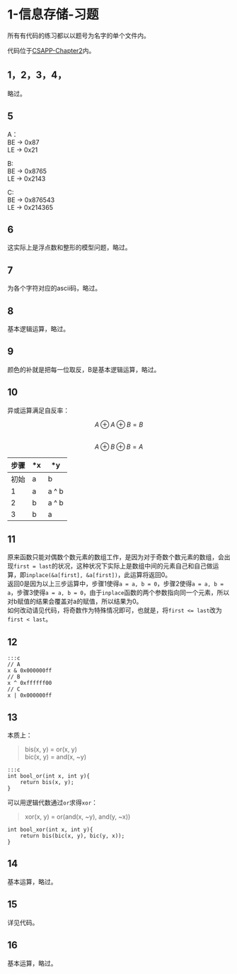 # 1-信息存储-习题

所有有代码的练习都以以题号为名字的单个文件内。  

代码位于[CSAPP-Chapter2](https://github.com/dtysky/CSAPP/tree/master/CSAPP/Chapter2)内。

## 1，2，3，4，

略过。

## 5

A：  
BE -> 0x87  
LE -> 0x21  

B:  
BE -> 0x8765  
LE -> 0x2143  

C:  
BE -> 0x876543  
LE -> 0x214365  

## 6

这实际上是浮点数和整形的模型问题，略过。

## 7

为各个字符对应的ascii码，略过。

## 8

基本逻辑运算，略过。  

## 9

颜色的补就是把每一位取反，B是基本逻辑运算，略过。  

## 10

异或运算满足自反率：  
  
$$A \oplus A \oplus B = B$$  
$$A \oplus B \oplus B = A$$  

|步骤|\*x|\*y|
|----|---|---|
|初始|a|b|
|1|a|a ^ b|
|2|b|a ^ b|
|3|b|a|

## 11

原来函数只能对偶数个数元素的数组工作，是因为对于奇数个数元素的数组，会出现`first = last`的状况，这种状况下实际上是数组中间的元素自己和自己做运算，即`inplace(&a[first], &a[first])`，此运算将返回0。  
返回0是因为以上三步运算中，步骤1使得`a = a, b = 0`，步骤2使得`a = a, b = a`，步骤3使得`a = a, b = 0`，由于`inplace`函数的两个参数指向同一个元素，所以对b赋值的结果会覆盖对a的赋值，所以结果为0。  
如何改动请见代码，将奇数作为特殊情况即可，也就是，将`first <= last`改为`first < last`。

## 12

    :::c
    // A
    x & 0x000000ff
    // B
    x ^ 0xffffff00
    // C
    x | 0x000000ff
    
## 13

本质上：  

>bis(x, y) = or(x, y)  
bic(x, y) = and(x, ~y)

    :::c
    int bool_or(int x, int y){
        return bis(x, y);
    }

可以用逻辑代数通过`or`求得`xor`：  

>xor(x, y) = or(and(x, ~y), and(y, ~x))

    int bool_xor(int x, int y){
        return bis(bic(x, y), bic(y, x));
    }
    
## 14

基本运算，略过。

## 15

详见代码。

## 16

基本运算，略过。